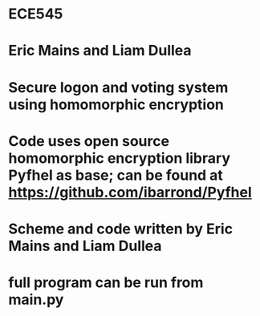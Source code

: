 # ECE545
# Eric Mains and Liam Dullea

# Secure logon and voting system using homomorphic encryption 

# Code uses open source homomorphic encryption library Pyfhel as base; can be found at https://github.com/ibarrond/Pyfhel
# Scheme and code written by Eric Mains and Liam Dullea


# full program can be run from main.py
